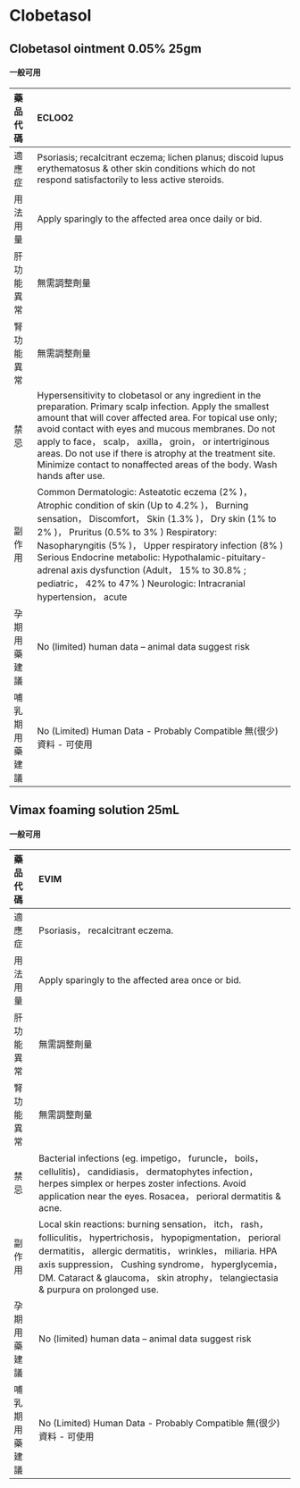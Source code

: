 # Clobetasol

## Clobetasol ointment 0.05% 25gm

#### 一般可用

| 藥品代碼       | ECLOO2                                                                                                                                                                                                                                                                                                                                                                                                                                     |
|:---------------|:-------------------------------------------------------------------------------------------------------------------------------------------------------------------------------------------------------------------------------------------------------------------------------------------------------------------------------------------------------------------------------------------------------------------------------------------|
| 適應症         | Psoriasis; recalcitrant eczema; lichen planus; discoid lupus erythematosus & other skin conditions which do not respond satisfactorily to less active steroids.                                                                                                                                                                                                                                                                            |
| 用法用量       | Apply sparingly to the affected area once daily or bid.                                                                                                                                                                                                                                                                                                                                                                                    |
| 肝功能異常     | 無需調整劑量                                                                                                                                                                                                                                                                                                                                                                                                                               |
| 腎功能異常     | 無需調整劑量                                                                                                                                                                                                                                                                                                                                                                                                                               |
| 禁忌           | Hypersensitivity to clobetasol or any ingredient in the preparation. Primary scalp infection. Apply the smallest amount that will cover affected area. For topical use only; avoid contact with eyes and mucous membranes. Do not apply to face， scalp， axilla， groin， or intertriginous areas. Do not use if there is atrophy at the treatment site. Minimize contact to nonaffected areas of the body. Wash hands after use.         |
| 副作用         | Common Dermatologic: Asteatotic eczema (2% )， Atrophic condition of skin (Up to 4.2% )， Burning sensation， Discomfort， Skin (1.3% )， Dry skin (1% to 2% )， Pruritus (0.5% to 3% ) Respiratory: Nasopharyngitis (5% )， Upper respiratory infection (8% ) Serious Endocrine metabolic: Hypothalamic-pituitary-adrenal axis dysfunction (Adult， 15% to 30.8% ; pediatric， 42% to 47% ) Neurologic: Intracranial hypertension， acute |
| 孕期用藥建議   | No (limited) human data – animal data suggest risk                                                                                                                                                                                                                                                                                                                                                                                         |
| 哺乳期用藥建議 | No (Limited) Human Data - Probably Compatible 無(很少)資料 - 可使用                                                                                                                                                                                                                                                                                                                                                                        |

## Vimax foaming solution 25mL

#### 一般可用

| 藥品代碼       | EVIM                                                                                                                                                                                                                                                                                                                      |
|:---------------|:--------------------------------------------------------------------------------------------------------------------------------------------------------------------------------------------------------------------------------------------------------------------------------------------------------------------------|
| 適應症         | Psoriasis， recalcitrant eczema.                                                                                                                                                                                                                                                                                          |
| 用法用量       | Apply sparingly to the affected area once or bid.                                                                                                                                                                                                                                                                         |
| 肝功能異常     | 無需調整劑量                                                                                                                                                                                                                                                                                                              |
| 腎功能異常     | 無需調整劑量                                                                                                                                                                                                                                                                                                              |
| 禁忌           | Bacterial infections (eg. impetigo， furuncle， boils， cellulitis)， candidiasis， dermatophytes infection， herpes simplex or herpes zoster infections. Avoid application near the eyes. Rosacea， perioral dermatitis & acne.                                                                                          |
| 副作用         | Local skin reactions: burning sensation， itch， rash， folliculitis， hypertrichosis， hypopigmentation， perioral dermatitis， allergic dermatitis， wrinkles， miliaria. HPA axis suppression， Cushing syndrome， hyperglycemia， DM. Cataract & glaucoma， skin atrophy， telangiectasia & purpura on prolonged use. |
| 孕期用藥建議   | No (limited) human data – animal data suggest risk                                                                                                                                                                                                                                                                        |
| 哺乳期用藥建議 | No (Limited) Human Data - Probably Compatible 無(很少)資料 - 可使用                                                                                                                                                                                                                                                       |

